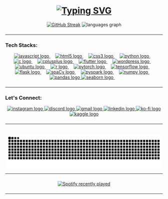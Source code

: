 
<h1 align= "center">
    <a href="https://git.io/typing-svg">
        <img src="https://readme-typing-svg.demolab.com?   font=Righteous&size=35&duration=4999&pause=150&color=ABCE00&center=true&random=false&width=435&lines=Hello+There!+%F0%9F%91%8B;I'm+Firoj" alt="Typing SVG" />
    </a>
</h1>





<div align="center">
  <a href="https://git.io/streak-stats"><img src="https://github-readme-streak-stats.herokuapp.com?user=Firojpaudel&theme=merko&hide_border=true&border_radius=20&exclude_days=Sat" alt="GitHub Streak" /></a>
  <img src="https://github-readme-stats.vercel.app/api/top-langs?username=Firojpaudel&locale=en&hide_title=false&layout=compact&card_width=320&langs_count=10&theme=merko&hide_border=true&border_radius=15" height="175" alt="languages graph"  />
</div>

###
***
<h3 align="left">Tech Stacks: </h3>
<div align="center">
  <a href="https://developer.mozilla.org/en-US/docs/Web/JavaScript" target="_blank">
    <img src="https://cdn.jsdelivr.net/gh/devicons/devicon/icons/javascript/javascript-plain.svg" height="40" alt="javascript logo"  />
  </a>
  <img width="12" />
  <a href = "https://developer.mozilla.org/en-US/docs/Glossary/HTML5" target= "_blank">
    <img src="https://cdn.jsdelivr.net/gh/devicons/devicon/icons/html5/html5-plain.svg" height="40" alt="html5 logo"  />
  </a>
  <img width="12" />
  <a href="https://developer.mozilla.org/en-US/docs/Web/CSS" target="_blank">
    <img src="https://cdn.jsdelivr.net/gh/devicons/devicon/icons/css3/css3-plain.svg" height="40" alt="css3 logo"  />
  </a>
  <img width="12" />
  <a href = "https://docs.python.org/3/" target= "_blank">
    <img src="https://cdn.jsdelivr.net/gh/devicons/devicon/icons/python/python-original.svg" height="40" alt="python logo"  />
  </a>
  <img width="12" />
  <a href = "https://devdocs.io/c/" target= "_blank">
    <img src="https://cdn.jsdelivr.net/gh/devicons/devicon/icons/c/c-plain.svg" height="40" alt="c logo"  />
  </a>
  <img width="12" />
  <a href = "https://devdocs.io/cpp/" target= "_blank">
    <img src="https://cdn.jsdelivr.net/gh/devicons/devicon/icons/cplusplus/cplusplus-plain.svg" height="40" alt="cplusplus logo"  />
  </a>
  <img width="12" />
  <a href = "https://docs.flutter.dev/" target= "_blank">
    <img src="https://cdn.jsdelivr.net/gh/devicons/devicon/icons/flutter/flutter-plain.svg" height="40" alt="flutter logo"  />
  </a>
  <img width="12" />
  <a href = "https://wordpress.org/documentation/" target= "_blank">
    <img src="https://cdn.jsdelivr.net/gh/devicons/devicon/icons/wordpress/wordpress-plain.svg" height="40" alt="wordpress logo"  />
  </a>
  <img width="12" />
  <a href = "https://help.ubuntu.com/" target= "_blank">
    <img src="https://upload.wikimedia.org/wikipedia/commons/thumb/9/9e/UbuntuCoF.svg/1024px-UbuntuCoF.svg.png" height="40" alt="ubuntu logo"  />
  </a>
  <img width="12" />
  <a href = "https://www.r-project.org/other-docs.html" target= "_blank">
    <img src="https://cdn.jsdelivr.net/gh/devicons/devicon/icons/r/r-original.svg" height="30" alt="r logo"  />
  </a>
  <img width="12" />
  <a href = "https://pytorch.org/docs/stable/index.html" target= "_blank">
    <img src="https://cdn.jsdelivr.net/gh/devicons/devicon/icons/pytorch/pytorch-original.svg" height="40" alt="pytorch logo"  />
  </a>
  <img width="12" />
  <a href = "https://www.tensorflow.org/api_docs" target= "_blank">
    <img src="https://cdn.jsdelivr.net/gh/devicons/devicon/icons/tensorflow/tensorflow-original.svg" height="40" alt="tensorflow logo"  />
  </a>
  <img width="12" />
  <a href = "https://flask.palletsprojects.com/en/stable/" target= "_blank">
    <img src="https://skillicons.dev/icons?i=flask" height="40" alt="flask logo"  />
  </a>
  <img width="12" />
  <a href = "https://spacy.io/usage/spacy-101" target= "_blank">
    <img src="https://upload.wikimedia.org/wikipedia/commons/thumb/8/88/SpaCy_logo.svg/1200px-SpaCy_logo.svg.png" height="27" alt="spaCy logo"  />
  </a>
  <img width="12" />
  <a href = "https://spark.apache.org/docs/latest/api/python/index.html" target= "_blank">
    <img src="https://upload.wikimedia.org/wikipedia/commons/f/f3/Apache_Spark_logo.svg" height="40" alt="pyspark logo"  />
  </a>
  <img width="12" />
  <a href = "https://numpy.org/doc/" target= "_blank">
    <img src="https://cdn.jsdelivr.net/gh/devicons/devicon/icons/numpy/numpy-original.svg" height="40" alt="numpy logo"  />
  </a>
  <img width="12" />
  <a href = "https://pandas.pydata.org/docs/" target= "_blank">
    <img src="https://cdn.jsdelivr.net/gh/devicons/devicon/icons/pandas/pandas-original.svg" height="40" alt="pandas logo"  />
  </a>
  <a href = "https://seaborn.pydata.org/" target= "_blank">
    <img src="https://cdn.worldvectorlogo.com/logos/seaborn-1.svg" height="40" alt="seaborn logo"  />
  </a>
  <img width="12" />
</div>

###
***
<h3 align="left">Let's Connect: </h3>
<div align="center">
  <a href="https://www.instagram.com/firojpaudel/" target="_blank">
    <img src="https://img.shields.io/static/v1?message=Instagram&logo=instagram&label=&color=E4405F&logoColor=white&labelColor=&style=for-the-badge" height="35" alt="instagram logo"/>
  </a>

  <a href="https://discordapp.com/users/872224382825689108" target="_blank">
    <img src="https://img.shields.io/static/v1?message=Discord&logo=discord&label=&color=7289DA&logoColor=white&labelColor=&style=for-the-badge" height="35" alt="discord logo"  />
  </a>

  <a href="mailto:firojpaudel@gmail.com" target="_blank">
    <img src="https://img.shields.io/static/v1?message=Gmail&logo=gmail&label=&color=D14836&logoColor=white&labelColor=&style=for-the-badge" height="35" alt="gmail logo"  />
  </a>

  <a href="https://www.linkedin.com/in/firoj-paudel-17a66724b/" target="_blank">
    <img src="https://img.shields.io/static/v1?message=LinkedIn&logo=linkedin&label=&color=0077B5&logoColor=white&labelColor=&style=for-the-badge" height="35" alt="linkedin logo"  />
  </a>

  <a href="https://www.buymeacoffee.com/firojpaudel" target="_blank">
    <img src="https://img.shields.io/static/v1?message=Ko-fi&logo=ko-fi&label=&color=6F4E37&logoColor=white&labelColor=&style=for-the-badge" height="35" alt="ko-fi logo"  />
  </a>
  
  <a href="https://www.kaggle.com/firojpaudel" target="_blank">
    <img src="https://upload.wikimedia.org/wikipedia/commons/7/7c/Kaggle_logo.png" height="25" alt="kaggle logo"/>
  </a>
  
</div>

###
***
<br clear="both">

<img src="https://raw.githubusercontent.com/Firojpaudel/Firojpaudel/output/snake.svg" alt="Snake animation" />

***
###
<div align="center">
  <a href="https://open.spotify.com/user/r6rbofs54nvrvskepjje2q1h0?si=d825ea9fdb934505">
    <img src="https://spotify-recently-played-readme.vercel.app/api?user=r6rbofs54nvrvskepjje2q1h0&count=5" alt="Spotify recently played"  />
  </a>
</div>

###
***


